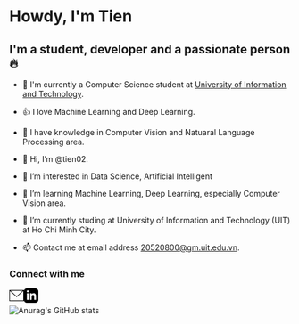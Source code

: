 # Howdy, I'm Tien

## I'm a student, developer and a passionate person 🔥

- 🏫 I'm currently a Computer Science student at [University of Information and Technology](https://www.uit.edu.vn/).
- 👍 I love Machine Learning and Deep Learning.
- 🤖 I have knowledge in Computer Vision and Natuaral Language Processing area.

- 👋 Hi, I’m @tien02.
- 👀 I’m interested in Data Science, Artificial Intelligent
- 🌱 I’m learning Machine Learning, Deep Learning, especially Computer Vision area.
- 💞️ I’m currently studing at University of Information and Technology (UIT) at Ho Chi Minh City.
- 📫 Contact me at email address 20520800@gm.uit.edu.vn.

### Connect with me
<a href = "mailto:20520800@gm.uit.edu.vn" target = "_blank">
<img align='left' alt="Contact by mail" width="26px" src="image/mail.svg" /></a>
<a href = # target = "_blank">
<img align='left' alt="Contact by linkein" width="26px" src="image/linkein.svg" /></a>

<br>

![Anurag's GitHub stats](https://github-readme-stats.vercel.app/api?username=tien02&theme=gruvbox&show_icons=true)

<!---
tien02/tien02 is a ✨ special ✨ repository because its `README.md` (this file) appears on your GitHub profile.
You can click the Preview link to take a look at your changes.
--->
